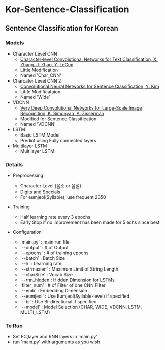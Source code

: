 # Kor-Sentence-Classification

## Sentence Classification for Korean

### Models
- Character Level CNN
    - [Character-level Convolutional Networks for Text Classification, X. Zhang, J. Zhao, Y. LeCun](https://papers.nips.cc/paper/5782-character-level-convolutional-networks-for-text-classification.pdf)
    - Little Modification
    - Named 'Char_CNN'
- Charcater Level CNN 2
    - [Convolutional Neural Networks for Sentence Classification, Y. Kim](http://www.aclweb.org/anthology/D14-1181)
    - Little Modificataion
    - Named 'Wide' 
- VDCNN
    - [Very Deep Convolutional Networks for Large-Scale Image Recognition, K. Simonyan, A. Zisserman](https://arxiv.org/abs/1409.1556)
    - Modified for Sentence Classification
    - Named 'VDCNN'
- LSTM
    - Basic LSTM Model
    - Predict using Fully connected layers 
- Multilayer LSTM
    - Multilayer LSTM

### Details
- Preprocessing
    * Character Level (음소 or 음절)
    * Digits and Specials
    * For eumjeol(Syllable), use frequent 2350
- Training
    * Half learning rate every 3 epochs
    * Early Stop if no improvement has been made for 5 echs since best

- Configuration
    * 'main.py'     : main run file
    * '--output'    : # of Output
    * '--epochs'    : # of training epochs
    * '--batch'     : Batch Size
    * '--lr'        : Learning rate
    * '--strmaxlen' : Maximum Limit of String Length
    * '--charSize'  : Vocab Size
    * '--rnn_hidden': Hidden Dimension for LSTMs
    * 'filter_num'  : # of Filter of one CNN Filter
    * '--emb'       : Embedding Dimension
    * '--eumjeol'   : Use Eumjeol(Syllable-level) if specified 
    * '--bi'        : Use Bi-directional if specified
    * '--model'     : Model Selection (CHAR, WIDE, VDCNN, LSTM, MULTI_LSTM)

### To Run
- Set FC,layer and RNN layers in 'main.py'
- run 'main.py' with arguments as you wish 
